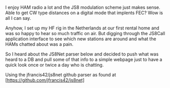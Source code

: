 I enjoy HAM radio a lot and the JS8 modulation scheme just makes sense.
Able to get CW type distances on a digital mode that implents FEC?
Wow is all I can say.

Anyhow, I set up my HF rig in the Netherlands at our first rental home and was so happy to hear so much traffic on air.
But digging through the JS8Call application interface to see which new stations are around and what the HAMs chatted about was a pain.

So I heard about the JS8Net parser below and decided to push what was heard to a DB and pull some of that info to a simple webpage just to have a quick look once or twice a day who is chatting.

Using the jfrancis42/js8net github parser as found at [https://github.com/jfrancis42/js8net]
